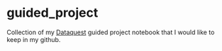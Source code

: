 # guided_project

Collection of my [Dataquest](https://dataquest.io) guided project notebook that I would like to keep in my github.
